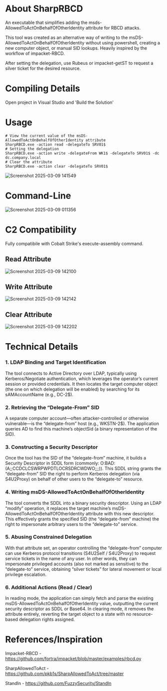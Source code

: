 # About SharpRBCD
An executable that simplifies adding the msds-AllowedToActOnBehalfOfOtherIdentity attribute for RBCD attacks.

This tool was created as an alternative way of writing to the msDS-AllowedToActOnBehalfOfOtherIdentity without using powershell, creating a new computer object, or manual SID lookups. Heavily inspired by the workflow of impacket-RBCD. 

After setting the delegation, use Rubeus or impacket-getST to request a silver ticket for the desired resource.

# Compiling Details
Open project in Visual Studio and 'Build the Solution'

# Usage

```
# View the current value of the msDS-AllowedToActOnBehalfOfOtherIdentity attribute
SharpRBCD.exe -action read -delegateTo SRV01$
# Setting the delegation
SharpRBCD.exe -action write -delegateFrom WK1$ -delegateTo SRV01$ -dc dc.company.local
# Clear the attribute
SharpRBCD.exe -action clear -delegateTo SRV01$

```
![Screenshot 2025-03-09 141549](https://github.com/user-attachments/assets/1a11f7d9-2d2d-4c55-a83e-e1460f8f12d8)

# Command-Line
![Screenshot 2025-03-09 011356](https://github.com/user-attachments/assets/9fe897b8-0377-459e-b623-d106fa0e7340)
# C2 Compatibility
Fully compatibile with Cobalt Strike's execute-assembly command.
## Read Attribute
![Screenshot 2025-03-09 142100](https://github.com/user-attachments/assets/cc628051-4894-4f12-a4ab-8fb125165af6)
## Write Attribute
![Screenshot 2025-03-09 142142](https://github.com/user-attachments/assets/e00b2374-836e-4571-9d51-16e111181e9e)
## Clear Attribute
![Screenshot 2025-03-09 142202](https://github.com/user-attachments/assets/a51afeae-57ae-4a8f-80dc-042899a831c8)

# Technical Details
### 1. LDAP Binding and Target Identification

The tool connects to Active Directory over LDAP, typically using Kerberos/Negotiate authentication, which leverages the operator’s current session or provided credentials.
It then locates the target computer object (the one on which delegation will be enabled) by searching for its sAMAccountName (e.g., DC-2$).
### 2. Retrieving the “Delegate-From” SID

A separate computer account—often attacker-controlled or otherwise vulnerable—is the “delegate-from” host (e.g., WKSTN-2$).
The application queries AD to find this machine’s objectSid (a binary representation of the SID).
### 3. Constructing a Security Descriptor

Once the tool has the SID of the “delegate-from” machine, it builds a Security Descriptor in SDDL form (commonly: O:BAD:(A;;CCDCLCSWRPWPDTLOCRSDRCWDWO;;;<delegateFrom-SID>)).
This SDDL string grants the “delegate-from” SID the right to perform Kerberos delegation (via S4U2Proxy) on behalf of other users to the “delegate-to” resource.
### 4. Writing msDS-AllowedToActOnBehalfOfOtherIdentity

The tool converts the SDDL into a binary security descriptor.
Using an LDAP “modify” operation, it replaces the target machine’s msDS-AllowedToActOnBehalfOfOtherIdentity attribute with this new descriptor.
This effectively grants the specified SID (the “delegate-from” machine) the right to impersonate arbitrary users to the “delegate-to” service.
### 5. Abusing Constrained Delegation

With that attribute set, an operator controlling the “delegate-from” computer can use Kerberos protocol transitions (S4U2Self / S4U2Proxy) to request service tickets in the name of any user.
In other words, they can impersonate privileged accounts (also not marked as sensitive) to the “delegate-to” service, obtaining “silver tickets” for lateral movement or local privilege escalation.

### 6. Additional Actions (Read / Clear)

In reading mode, the application can simply fetch and parse the existing msDS-AllowedToActOnBehalfOfOtherIdentity value, outputting the current security descriptor as SDDL or Base64.
In clearing mode, it removes the attribute entirely, reverting the target object to a state with no resource-based delegation rights assigned.

# References/Inspiration
 Impacket-RBCD - https://github.com/fortra/impacket/blob/master/examples/rbcd.py
 
 SharpAllowedToAct - https://github.com/pkb1s/SharpAllowedToAct/tree/master
 
 StandIn - https://github.com/FuzzySecurity/StandIn
